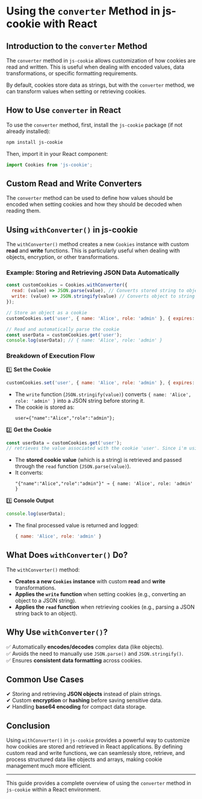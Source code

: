 # Using the `converter` Method in js-cookie with React

## Introduction to the `converter` Method
The `converter` method in `js-cookie` allows customization of how cookies are read and written. This is useful when dealing with encoded values, data transformations, or specific formatting requirements.

By default, cookies store data as strings, but with the `converter` method, we can transform values when setting or retrieving cookies.

## How to Use `converter` in React
To use the `converter` method, first, install the `js-cookie` package (if not already installed):

```sh
npm install js-cookie
```

Then, import it in your React component:

```js
import Cookies from 'js-cookie';
```

## Custom Read and Write Converters
The `converter` method can be used to define how values should be encoded when setting cookies and how they should be decoded when reading them.

## Using `withConverter()` in js-cookie
The `withConverter()` method creates a new `Cookies` instance with custom **read** and **write** functions. This is particularly useful when dealing with objects, encryption, or other transformations.

### Example: Storing and Retrieving JSON Data Automatically

```js
const customCookies = Cookies.withConverter({
  read: (value) => JSON.parse(value), // Converts stored string to object
  write: (value) => JSON.stringify(value) // Converts object to string before storing
});

// Store an object as a cookie
customCookies.set('user', { name: 'Alice', role: 'admin' }, { expires: 7 });

// Read and automatically parse the cookie
const userData = customCookies.get('user');
console.log(userData); // { name: 'Alice', role: 'admin' }
```

### Breakdown of Execution Flow
1️⃣ **Set the Cookie**
```js
customCookies.set('user', { name: 'Alice', role: 'admin' }, { expires: 7 });
```
- The `write` function (`JSON.stringify(value)`) converts `{ name: 'Alice', role: 'admin' }` into a JSON string before storing it.
- The cookie is stored as:
  ```text
  user={"name":"Alice","role":"admin"};
  ```

2️⃣ **Get the Cookie**
```js
const userData = customCookies.get('user');
// retrieves the value associated with the cookie 'user'. Since i'm using custom cookie this value will be passed to the read function in the custom cookie and processed in that function. Once the function finishes execution the processed value is stored in userData aka the processed value is the one return not the direct value of the cookie. 
```
- The **stored cookie value** (which is a string) is retrieved and passed through the `read` function (`JSON.parse(value)`).
- It converts:
  ```text
  "{"name":"Alice","role":"admin"}" → { name: 'Alice', role: 'admin' }
  ```

3️⃣ **Console Output**
```js
console.log(userData);
```
- The final processed value is returned and logged:
  ```js
  { name: 'Alice', role: 'admin' }
  ```

## What Does `withConverter()` Do?
The `withConverter()` method:
- **Creates a new `Cookies` instance** with custom **read** and **write** transformations.
- **Applies the `write` function** when setting cookies (e.g., converting an object to a JSON string).
- **Applies the `read` function** when retrieving cookies (e.g., parsing a JSON string back to an object).

## Why Use `withConverter()`?
✅ Automatically **encodes/decodes** complex data (like objects).  
✅ Avoids the need to manually use `JSON.parse()` and `JSON.stringify()`.  
✅ Ensures **consistent data formatting** across cookies.  

## Common Use Cases
✔ Storing and retrieving **JSON objects** instead of plain strings.  
✔ Custom **encryption** or **hashing** before saving sensitive data.  
✔ Handling **base64 encoding** for compact data storage.  

## Conclusion
Using `withConverter()` in `js-cookie` provides a powerful way to customize how cookies are stored and retrieved in React applications. By defining custom read and write functions, we can seamlessly store, retrieve, and process structured data like objects and arrays, making cookie management much more efficient.

---
This guide provides a complete overview of using the `converter` method in `js-cookie` within a React environment.
